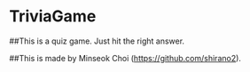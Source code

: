 # TriviaGame

##This is a quiz game. Just hit the right answer.

##This is made by Minseok Choi (https://github.com/shirano2).